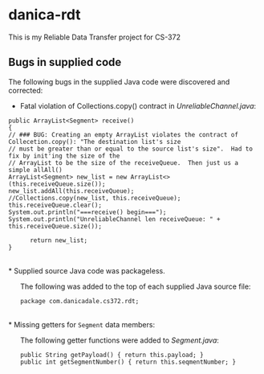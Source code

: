 # danica-rdt

This is my Reliable Data Transfer project for CS-372



## Bugs in supplied code
The following bugs in the supplied Java code were discovered and corrected:

* Fatal violation of Collections.copy() contract in <i>UnreliableChannel.java</i>:
```
public ArrayList<Segment> receive()
{
// ### BUG: Creating an empty ArrayList violates the contract of Collecetion.copy(): "The destination list's size
// must be greater than or equal to the source list's size".  Had to fix by init'ing the size of the
// ArrayList to be the size of the receiveQueue.  Then just us a simple allAll()
ArrayList<Segment> new_list = new ArrayList<>(this.receiveQueue.size());
new_list.addAll(this.receiveQueue);
//Collections.copy(new_list, this.receiveQueue);
this.receiveQueue.clear();
System.out.println("===receive() begin===");
System.out.println("UnreliableChannel len receiveQueue: " + this.receiveQueue.size());

      return new_list;
}
```
<br/> 
* Supplied source Java code was packageless. 
<br/>
<ul>
The following was added to the top of each supplied Java source file:

  `package com.danicadale.cs372.rdt;`
</ul>
<br/> 
* Missing getters for <code>Segment</code> data members:
<ul>
The following getter functions were added to <i>Segment.java</i>:

```
public String getPayload() { return this.payload; }
public int getSegmentNumber() { return this.seqmentNumber; }
```
</ul>
<br/>  

